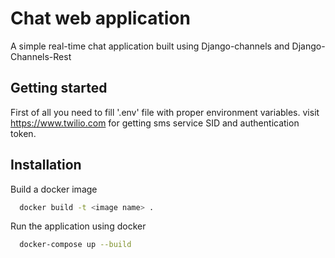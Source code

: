 
# Chat web application

A simple real-time chat application built using Django-channels and Django-Channels-Rest


## Getting started
First of all you need to fill '.env' file with proper environment variables.
visit https://www.twilio.com for getting sms service SID and authentication token.
## Installation


Build a docker image
```bash
  docker build -t <image name> .
```
Run the application using docker
```bash
  docker-compose up --build
```
    
